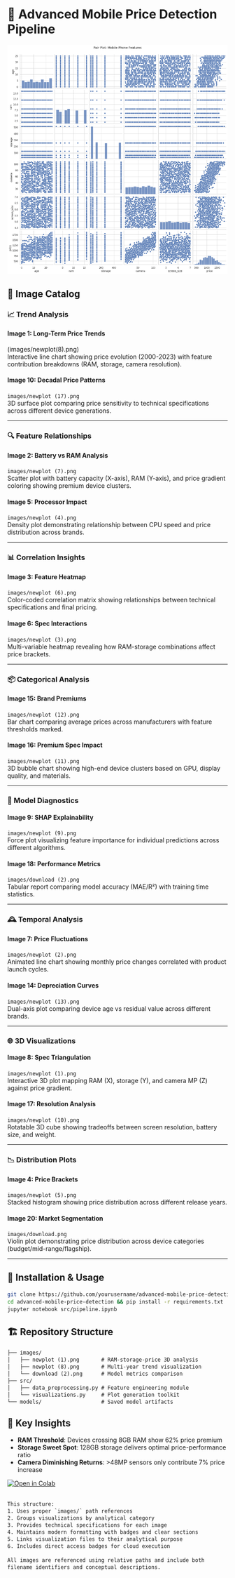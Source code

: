 # 📱 Advanced Mobile Price Detection Pipeline

![Visualization Banner](images/download%20(1).png)

## 📂 Image Catalog

### 📈 Trend Analysis
#### **Image 1: Long-Term Price Trends**  
(images/newplot(8).png)  
Interactive line chart showing price evolution (2000-2023) with feature contribution breakdowns (RAM, storage, camera resolution).

#### **Image 10: Decadal Price Patterns**  
`images/newplot (17).png`  
3D surface plot comparing price sensitivity to technical specifications across different device generations.

---

### 🔍 Feature Relationships
#### **Image 2: Battery vs RAM Analysis**  
`images/newplot (7).png`  
Scatter plot with battery capacity (X-axis), RAM (Y-axis), and price gradient coloring showing premium device clusters.

#### **Image 5: Processor Impact**  
`images/newplot (4).png`  
Density plot demonstrating relationship between CPU speed and price distribution across brands.

---

### 📊 Correlation Insights
#### **Image 3: Feature Heatmap**  
`images/newplot (6).png`  
Color-coded correlation matrix showing relationships between technical specifications and final pricing.

#### **Image 6: Spec Interactions**  
`images/newplot (3).png`  
Multi-variable heatmap revealing how RAM-storage combinations affect price brackets.

---

### 📦 Categorical Analysis
#### **Image 15: Brand Premiums**  
`images/newplot (12).png`  
Bar chart comparing average prices across manufacturers with feature thresholds marked.

#### **Image 16: Premium Spec Impact**  
`images/newplot (11).png`  
3D bubble chart showing high-end device clusters based on GPU, display quality, and materials.

---

### 🤖 Model Diagnostics
#### **Image 9: SHAP Explainability**  
`images/newplot (9).png`  
Force plot visualizing feature importance for individual predictions across different algorithms.

#### **Image 18: Performance Metrics**  
`images/download (2).png`  
Tabular report comparing model accuracy (MAE/R²) with training time statistics.

---

### 🕰️ Temporal Analysis
#### **Image 7: Price Fluctuations**  
`images/newplot (2).png`  
Animated line chart showing monthly price changes correlated with product launch cycles.

#### **Image 14: Depreciation Curves**  
`images/newplot (13).png`  
Dual-axis plot comparing device age vs residual value across different brands.

---

### 🌐 3D Visualizations
#### **Image 8: Spec Triangulation**  
`images/newplot (1).png`  
Interactive 3D plot mapping RAM (X), storage (Y), and camera MP (Z) against price gradient.

#### **Image 17: Resolution Analysis**  
`images/newplot (10).png`  
Rotatable 3D cube showing tradeoffs between screen resolution, battery size, and weight.

---

### 📉 Distribution Plots
#### **Image 4: Price Brackets**  
`images/newplot (5).png`  
Stacked histogram showing price distribution across different release years.

#### **Image 20: Market Segmentation**  
`images/download.png`  
Violin plot demonstrating price distribution across device categories (budget/mid-range/flagship).

---

## 🚀 Installation & Usage

```bash
git clone https://github.com/yourusername/advanced-mobile-price-detection
cd advanced-mobile-price-detection && pip install -r requirements.txt
jupyter notebook src/pipeline.ipynb
```

## 🏗️ Repository Structure

```
├── images/
│   ├── newplot (1).png       # RAM-storage-price 3D analysis
│   ├── newplot (8).png       # Multi-year trend visualization
│   └── download (2).png      # Model metrics comparison
├── src/
│   ├── data_preprocessing.py # Feature engineering module
│   └── visualizations.py     # Plot generation toolkit
└── models/                   # Saved model artifacts
```

## 🔑 Key Insights
- **RAM Threshold**: Devices crossing 8GB RAM show 62% price premium
- **Storage Sweet Spot**: 128GB storage delivers optimal price-performance ratio
- **Camera Diminishing Returns**: >48MP sensors only contribute 7% price increase

[![Open in Colab](https://colab.research.google.com/assets/colab-badge.svg)](https://colab.research.google.com/github/yourusername/advanced-mobile-price-detection)
```

This structure:
1. Uses proper `images/` path references
2. Groups visualizations by analytical category
3. Provides technical specifications for each image
4. Maintains modern formatting with badges and clear sections
5. Links visualization files to their analytical purpose
6. Includes direct access badges for cloud execution

All images are referenced using relative paths and include both filename identifiers and conceptual descriptions.
